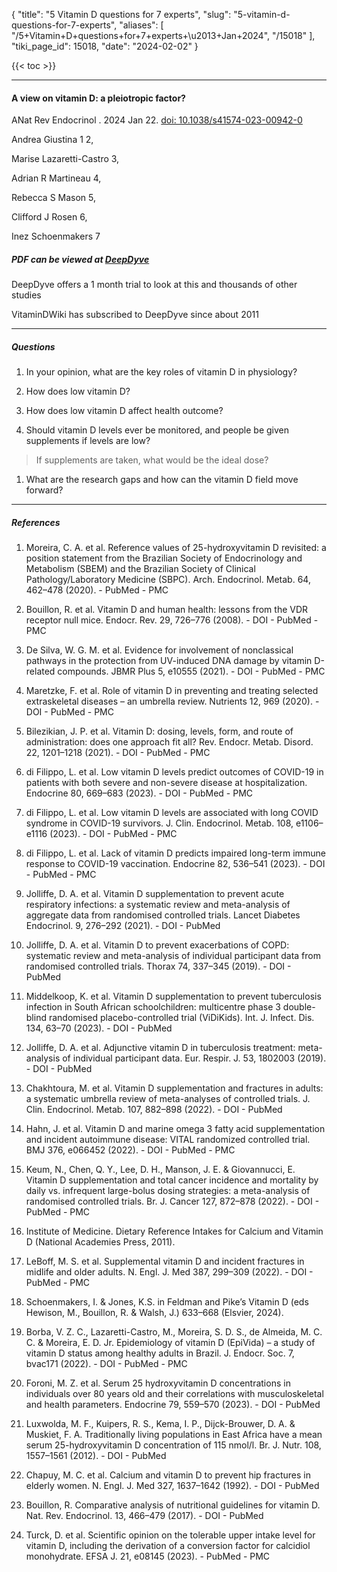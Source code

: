 {
  "title": "5 Vitamin D questions for 7 experts",
  "slug": "5-vitamin-d-questions-for-7-experts",
  "aliases": [
    "/5+Vitamin+D+questions+for+7+experts+\u2013+Jan+2024",
    "/15018"
  ],
  "tiki_page_id": 15018,
  "date": "2024-02-02"
}

{{< toc >}}

---

#### A view on vitamin D: a pleiotropic factor?

ANat Rev Endocrinol . 2024 Jan 22. [doi: 10.1038/s41574-023-00942-0](https://doi.org/10.1038/s41574-023-00942-0)

Andrea Giustina 1 2, 

Marise Lazaretti-Castro 3, 

Adrian R Martineau 4, 

Rebecca S Mason 5, 

Clifford J Rosen 6, 

Inez Schoenmakers 7

##### PDF can be viewed at [DeepDyve](https://www.deepdyve.com/lp/springer-journals/a-view-on-vitamin-d-a-pleiotropic-factor-7I8FiYMNX4?articleList=%2Fsearch%3Fquery%3D%2522Vitamin%2BD%2522%26articleFilter%3Drentable%257Cfree%257Crestricted%26dateFrom%3D2024-01-01)

DeepDyve offers a 1 month trial to look at this and thousands of other studies

VitaminDWiki has subscribed to DeepDyve since about 2011

---

##### Questions

1. In your opinion, what are the key roles of vitamin D in physiology?

1. How does low vitamin D?

1. How does low vitamin D affect health outcome?

1. Should vitamin D levels ever be monitored, and people be given supplements if levels are low?

> If supplements are taken, what would be the ideal dose?

1. What are the research gaps and how can the vitamin D field move forward?

---

##### References

1. Moreira, C. A. et al. Reference values of 25-hydroxyvitamin D revisited: a position statement from the Brazilian Society of Endocrinology and Metabolism (SBEM) and the Brazilian Society of Clinical Pathology/Laboratory Medicine (SBPC). Arch. Endocrinol. Metab. 64, 462–478 (2020). - PubMed - PMC

1. Bouillon, R. et al. Vitamin D and human health: lessons from the VDR receptor null mice. Endocr. Rev. 29, 726–776 (2008). - DOI - PubMed - PMC

1. De Silva, W. G. M. et al. Evidence for involvement of nonclassical pathways in the protection from UV-induced DNA damage by vitamin D-related compounds. JBMR Plus 5, e10555 (2021). - DOI - PubMed - PMC

1. Maretzke, F. et al. Role of vitamin D in preventing and treating selected extraskeletal diseases – an umbrella review. Nutrients 12, 969 (2020). - DOI - PubMed - PMC

1. Bilezikian, J. P. et al. Vitamin D: dosing, levels, form, and route of administration: does one approach fit all? Rev. Endocr. Metab. Disord. 22, 1201–1218 (2021). - DOI - PubMed - PMC

1. di Filippo, L. et al. Low vitamin D levels predict outcomes of COVID-19 in patients with both severe and non-severe disease at hospitalization. Endocrine 80, 669–683 (2023). - DOI - PubMed - PMC

1. di Filippo, L. et al. Low vitamin D levels are associated with long COVID syndrome in COVID-19 survivors. J. Clin. Endocrinol. Metab. 108, e1106–e1116 (2023). - DOI - PubMed - PMC

1. di Filippo, L. et al. Lack of vitamin D predicts impaired long-term immune response to COVID-19 vaccination. Endocrine 82, 536–541 (2023). - DOI - PubMed - PMC

1. Jolliffe, D. A. et al. Vitamin D supplementation to prevent acute respiratory infections: a systematic review and meta-analysis of aggregate data from randomised controlled trials. Lancet Diabetes Endocrinol. 9, 276–292 (2021). - DOI - PubMed

1. Jolliffe, D. A. et al. Vitamin D to prevent exacerbations of COPD: systematic review and meta-analysis of individual participant data from randomised controlled trials. Thorax 74, 337–345 (2019). - DOI - PubMed

1. Middelkoop, K. et al. Vitamin D supplementation to prevent tuberculosis infection in South African schoolchildren: multicentre phase 3 double-blind randomised placebo-controlled trial (ViDiKids). Int. J. Infect. Dis. 134, 63–70 (2023). - DOI - PubMed

1. Jolliffe, D. A. et al. Adjunctive vitamin D in tuberculosis treatment: meta-analysis of individual participant data. Eur. Respir. J. 53, 1802003 (2019). - DOI - PubMed

1. Chakhtoura, M. et al. Vitamin D supplementation and fractures in adults: a systematic umbrella review of meta-analyses of controlled trials. J. Clin. Endocrinol. Metab. 107, 882–898 (2022). - DOI - PubMed

1. Hahn, J. et al. Vitamin D and marine omega 3 fatty acid supplementation and incident autoimmune disease: VITAL randomized controlled trial. BMJ 376, e066452 (2022). - DOI - PubMed - PMC

1. Keum, N., Chen, Q. Y., Lee, D. H., Manson, J. E. & Giovannucci, E. Vitamin D supplementation and total cancer incidence and mortality by daily vs. infrequent large-bolus dosing strategies: a meta-analysis of randomised controlled trials. Br. J. Cancer 127, 872–878 (2022). - DOI - PubMed - PMC

1. Institute of Medicine. Dietary Reference Intakes for Calcium and Vitamin D (National Academies Press, 2011).

1. LeBoff, M. S. et al. Supplemental vitamin D and incident fractures in midlife and older adults. N. Engl. J. Med 387, 299–309 (2022). - DOI - PubMed - PMC

1. Schoenmakers, I. & Jones, K.S. in Feldman and Pike’s Vitamin D (eds Hewison, M., Bouillon, R. & Walsh, J.) 633–668 (Elsvier, 2024).

1. Borba, V. Z. C., Lazaretti-Castro, M., Moreira, S. D. S., de Almeida, M. C. C. & Moreira, E. D. Jr. Epidemiology of vitamin D (EpiVida) – a study of vitamin D status among healthy adults in Brazil. J. Endocr. Soc. 7, bvac171 (2022). - DOI - PubMed - PMC

1. Foroni, M. Z. et al. Serum 25 hydroxyvitamin D concentrations in individuals over 80 years old and their correlations with musculoskeletal and health parameters. Endocrine 79, 559–570 (2023). - DOI - PubMed

1. Luxwolda, M. F., Kuipers, R. S., Kema, I. P., Dijck-Brouwer, D. A. & Muskiet, F. A. Traditionally living populations in East Africa have a mean serum 25-hydroxyvitamin D concentration of 115 nmol/l. Br. J. Nutr. 108, 1557–1561 (2012). - DOI - PubMed

1. Chapuy, M. C. et al. Calcium and vitamin D to prevent hip fractures in elderly women. N. Engl. J. Med 327, 1637–1642 (1992). - DOI - PubMed

1. Bouillon, R. Comparative analysis of nutritional guidelines for vitamin D. Nat. Rev. Endocrinol. 13, 466–479 (2017). - DOI - PubMed

1. Turck, D. et al. Scientific opinion on the tolerable upper intake level for vitamin D, including the derivation of a conversion factor for calcidiol monohydrate. EFSA J. 21, e08145 (2023). - PubMed - PMC

